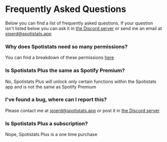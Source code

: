 # Frequently Asked Questions

Below you can find a list of frequently asked questions. If your question isn't listed below you can ask it in [the Discord server](https://spotistats.app/discord) or send me an email at [sjoerd@spotistats.app](mailto:sjoerd@spotistats.app)

### Why does Spotistats need so many permissions?

You can find a breakdown of these permissions [here](/permissions)

### Is Spotistats Plus the same as Spotify Premium?

No, Spotistats Plus will unlock only certain functions within the Spotistats app and is not the same as Spotify Premium

### I've found a bug, where can I report this?

Please contact me at [sjoerd@spotistats.app](mailto:sjoerd@spotistats.app) or post it in [the Discord server](https://spotistats.app/discord)

### Is Spotistats Plus a subscription?

Nope, Spotistats Plus is a one time purchase
